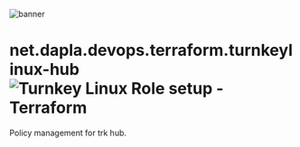 ![banner](https://banner.dapla.net/?utm_campaign=community-buildpacks&utm_source=github.com/daplanet/net.dapla.devops.terraform.turnkeylinux-hub&utm_medium=markdown)

# net.dapla.devops.terraform.turnkeylinux-hub ![Turnkey Linux Role setup - Terraform](https://github.com/Daplanet/net.dapla.devops.terraform.turnkeylinux-hub/workflows/Turnkey%20Linux%20Role%20setup%20-%20Terraform/badge.svg)
Policy management for trk hub.
